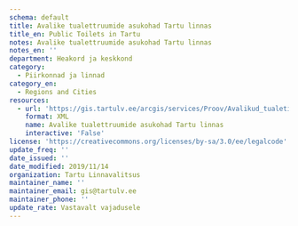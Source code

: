 ```yaml
---
schema: default
title: Avalike tualettruumide asukohad Tartu linnas
title_en: Public Toilets in Tartu
notes: Avalike tualettruumide asukohad Tartu linnas
notes_en: ''
department: Heakord ja keskkond
category:
  - Piirkonnad ja linnad
category_en:
  - Regions and Cities
resources:
  - url: 'https://gis.tartulv.ee/arcgis/services/Proov/Avalikud_tualetid/MapServer?wsdl'
    format: XML
    name: Avalike tualettruumide asukohad Tartu linnas
    interactive: 'False'
license: 'https://creativecommons.org/licenses/by-sa/3.0/ee/legalcode'
update_freq: ''
date_issued: ''
date_modified: 2019/11/14
organization: Tartu Linnavalitsus
maintainer_name: ''
maintainer_email: gis@tartulv.ee
maintainer_phone: ''
update_rate: Vastavalt vajadusele
---
```

